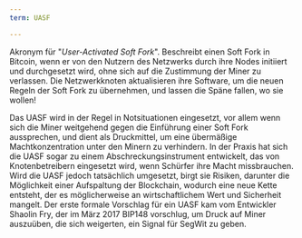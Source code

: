 ```yaml
---
term: UASF

---
```

Akronym für "*User-Activated Soft Fork*". Beschreibt einen Soft Fork in Bitcoin, wenn er von den Nutzern des Netzwerks durch ihre Nodes initiiert und durchgesetzt wird, ohne sich auf die Zustimmung der Miner zu verlassen. Die Netzwerkknoten aktualisieren ihre Software, um die neuen Regeln der Soft Fork zu übernehmen, und lassen die Späne fallen, wo sie wollen!

Das UASF wird in der Regel in Notsituationen eingesetzt, vor allem wenn sich die Miner weitgehend gegen die Einführung einer Soft Fork aussprechen, und dient als Druckmittel, um eine übermäßige Machtkonzentration unter den Minern zu verhindern. In der Praxis hat sich die UASF sogar zu einem Abschreckungsinstrument entwickelt, das von Knotenbetreibern eingesetzt wird, wenn Schürfer ihre Macht missbrauchen. Wird die UASF jedoch tatsächlich umgesetzt, birgt sie Risiken, darunter die Möglichkeit einer Aufspaltung der Blockchain, wodurch eine neue Kette entsteht, der es möglicherweise an wirtschaftlichem Wert und Sicherheit mangelt. Der erste formale Vorschlag für ein UASF kam vom Entwickler Shaolin Fry, der im März 2017 BIP148 vorschlug, um Druck auf Miner auszuüben, die sich weigerten, ein Signal für SegWit zu geben.